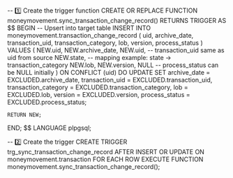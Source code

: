 -- 1️⃣ Create the trigger function
CREATE OR REPLACE FUNCTION moneymovement.sync_transaction_change_record()
RETURNS TRIGGER AS $$
BEGIN
    -- Upsert into target table
    INSERT INTO moneymovement.transaction_change_record (
        uid,
        archive_date,
        transaction_uid,
        transaction_category,
        lob,
        version,
        process_status
    )
    VALUES (
        NEW.uid,
        NEW.archive_date,
        NEW.uid,  -- transaction_uid same as uid from source
        NEW.state,  -- mapping example: state -> transaction_category
        NEW.lob,
        NEW.version,
        NULL       -- process_status can be NULL initially
    )
    ON CONFLICT (uid)
    DO UPDATE
    SET archive_date = EXCLUDED.archive_date,
        transaction_uid = EXCLUDED.transaction_uid,
        transaction_category = EXCLUDED.transaction_category,
        lob = EXCLUDED.lob,
        version = EXCLUDED.version,
        process_status = EXCLUDED.process_status;

    RETURN NEW;
END;
$$ LANGUAGE plpgsql;

-- 2️⃣ Create the trigger
CREATE TRIGGER trg_sync_transaction_change_record
AFTER INSERT OR UPDATE
ON moneymovement.transaction
FOR EACH ROW
EXECUTE FUNCTION moneymovement.sync_transaction_change_record();
